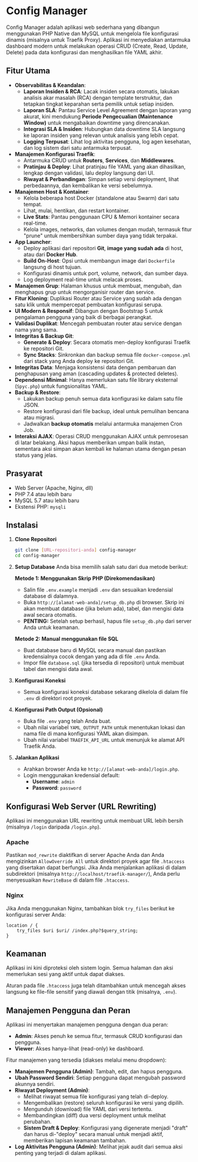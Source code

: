 # Config Manager

Config Manager adalah aplikasi web sederhana yang dibangun menggunakan PHP Native dan MySQL untuk mengelola file konfigurasi dinamis (misalnya untuk Traefik Proxy). Aplikasi ini menyediakan antarmuka dashboard modern untuk melakukan operasi CRUD (Create, Read, Update, Delete) pada data konfigurasi dan menghasilkan file YAML akhir.

## Fitur Utama

- **Observabilitas & Keandalan**:
  - **Laporan Insiden & RCA**: Lacak insiden secara otomatis, lakukan analisis akar masalah (RCA) dengan template terstruktur, dan tetapkan tingkat keparahan serta pemilik untuk setiap insiden.
  - **Laporan SLA**: Pantau Service Level Agreement dengan laporan yang akurat, kini mendukung **Periode Pengecualian (Maintenance Window)** untuk mengabaikan downtime yang direncanakan.
  - **Integrasi SLA & Insiden**: Hubungkan data downtime SLA langsung ke laporan insiden yang relevan untuk analisis yang lebih cepat.
  - **Logging Terpusat**: Lihat log aktivitas pengguna, log agen kesehatan, dan log sistem dari satu antarmuka terpusat.
- **Manajemen Konfigurasi Traefik**:
  - Antarmuka CRUD untuk **Routers**, **Services**, dan **Middlewares**.
  - **Pratinjau & Deploy**: Lihat pratinjau file YAML yang akan dihasilkan, lengkap dengan validasi, lalu deploy langsung dari UI.
  - **Riwayat & Perbandingan**: Simpan setiap versi deployment, lihat perbedaannya, dan kembalikan ke versi sebelumnya.
- **Manajemen Host & Kontainer**:
  - Kelola beberapa host Docker (standalone atau Swarm) dari satu tempat.
  - Lihat, mulai, hentikan, dan restart kontainer.
  - **Live Stats**: Pantau penggunaan CPU & Memori kontainer secara real-time.
  - Kelola images, networks, dan volumes dengan mudah, termasuk fitur "prune" untuk membersihkan sumber daya yang tidak terpakai.
- **App Launcher**:
  - Deploy aplikasi dari repositori **Git**, **image yang sudah ada** di host, atau dari **Docker Hub**.
  - **Build On-Host**: Opsi untuk membangun image dari `Dockerfile` langsung di host tujuan.
  - Konfigurasi dinamis untuk port, volume, network, dan sumber daya.
  - Log deployment real-time untuk melacak proses.
- **Manajemen Grup**: Halaman khusus untuk membuat, mengubah, dan menghapus grup untuk mengorganisir router dan service.
- **Fitur Kloning**: Duplikasi Router atau Service yang sudah ada dengan satu klik untuk mempercepat pembuatan konfigurasi serupa.
- **UI Modern & Responsif**: Dibangun dengan Bootstrap 5 untuk pengalaman pengguna yang baik di berbagai perangkat.
- **Validasi Duplikat**: Mencegah pembuatan router atau service dengan nama yang sama.
- **Integritas & Backup Git**:
  - **Generate & Deploy**: Secara otomatis men-deploy konfigurasi Traefik ke repositori Git.
  - **Sync Stacks**: Sinkronkan dan backup semua file `docker-compose.yml` dari stack yang Anda deploy ke repositori Git.
- **Integritas Data**: Menjaga konsistensi data dengan pembaruan dan penghapusan yang aman (cascading updates & protected deletes).
- **Dependensi Minimal**: Hanya memerlukan satu file library eksternal (`Spyc.php`) untuk fungsionalitas YAML.
- **Backup & Restore**:
  - Lakukan backup penuh semua data konfigurasi ke dalam satu file JSON.
  - Restore konfigurasi dari file backup, ideal untuk pemulihan bencana atau migrasi.
  - Jadwalkan **backup otomatis** melalui antarmuka manajemen Cron Job.
- **Interaksi AJAX**: Operasi CRUD menggunakan AJAX untuk pemrosesan di latar belakang. Aksi hapus memberikan umpan balik instan, sementara aksi simpan akan kembali ke halaman utama dengan pesan status yang jelas.

## Prasyarat

- Web Server (Apache, Nginx, dll)
- PHP 7.4 atau lebih baru
- MySQL 5.7 atau lebih baru
- Ekstensi PHP: `mysqli`

## Instalasi

1.  **Clone Repositori**
    ```bash
    git clone [URL-repositori-anda] config-manager
    cd config-manager
    ```

2.  **Setup Database**
    Anda bisa memilih salah satu dari dua metode berikut:

    **Metode 1: Menggunakan Skrip PHP (Direkomendasikan)**
    - Salin file `.env.example` menjadi `.env` dan sesuaikan kredensial database di dalamnya.
    - Buka `http://[alamat-web-anda]/setup_db.php` di browser. Skrip ini akan membuat database (jika belum ada), tabel, dan mengisi data awal secara otomatis.
    - **PENTING:** Setelah setup berhasil, hapus file `setup_db.php` dari server Anda untuk keamanan.

    **Metode 2: Manual menggunakan file SQL**
    - Buat database baru di MySQL secara manual dan pastikan kredensialnya cocok dengan yang ada di file `.env` Anda.
    - Impor file `database.sql` (jika tersedia di repositori) untuk membuat tabel dan mengisi data awal.

3.  **Konfigurasi Koneksi**
    - Semua konfigurasi koneksi database sekarang dikelola di dalam file `.env` di direktori root proyek.

4.  **Konfigurasi Path Output (Opsional)**
    - Buka file `.env` yang telah Anda buat.
    - Ubah nilai variabel `YAML_OUTPUT_PATH` untuk menentukan lokasi dan nama file di mana konfigurasi YAML akan disimpan.
    - Ubah nilai variabel `TRAEFIK_API_URL` untuk menunjuk ke alamat API Traefik Anda.

5.  **Jalankan Aplikasi**
    - Arahkan browser Anda ke `http://[alamat-web-anda]/login.php`.
    - Login menggunakan kredensial default:
      - **Username**: `admin`
      - **Password**: `password`

## Konfigurasi Web Server (URL Rewriting)

Aplikasi ini menggunakan URL rewriting untuk membuat URL lebih bersih (misalnya `/login` daripada `/login.php`).

### Apache
Pastikan `mod_rewrite` diaktifkan di server Apache Anda dan Anda mengizinkan `AllowOverride All` untuk direktori proyek agar file `.htaccess` yang disertakan dapat berfungsi. Jika Anda menjalankan aplikasi di dalam subdirektori (misalnya `http://localhost/traefik-manager/`), Anda perlu menyesuaikan `RewriteBase` di dalam file `.htaccess`.

### Nginx
Jika Anda menggunakan Nginx, tambahkan blok `try_files` berikut ke konfigurasi server Anda:
```nginx
location / {
    try_files $uri $uri/ /index.php?$query_string;
}
```

## Keamanan
Aplikasi ini kini diproteksi oleh sistem login. Semua halaman dan aksi memerlukan sesi yang aktif untuk dapat diakses.

Aturan pada file `.htaccess` juga telah ditambahkan untuk mencegah akses langsung ke file-file sensitif yang diawali dengan titik (misalnya, `.env`).
## Manajemen Pengguna dan Peran
Aplikasi ini menyertakan manajemen pengguna dengan dua peran:
- **Admin**: Akses penuh ke semua fitur, termasuk CRUD konfigurasi dan pengguna.
- **Viewer**: Akses hanya-lihat (read-only) ke dashboard.

Fitur manajemen yang tersedia (diakses melalui menu dropdown):
- **Manajemen Pengguna (Admin)**: Tambah, edit, dan hapus pengguna.
- **Ubah Password Sendiri**: Setiap pengguna dapat mengubah password akunnya sendiri.
- **Riwayat Deployment (Admin)**:
    - Melihat riwayat semua file konfigurasi yang telah di-deploy.
    - Mengembalikan (restore) seluruh konfigurasi ke versi yang dipilih.
    - Mengunduh (download) file YAML dari versi tertentu.
    - Membandingkan (diff) dua versi deployment untuk melihat perubahan.
    - **Sistem Draft & Deploy**: Konfigurasi yang digenerate menjadi "draft" dan harus di-"deploy" secara manual untuk menjadi aktif, memberikan lapisan keamanan tambahan.
- **Log Aktivitas Pengguna (Admin)**: Melihat jejak audit dari semua aksi penting yang terjadi di dalam aplikasi.